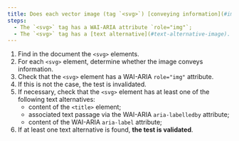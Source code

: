 ```yaml
---
title: Does each vector image (tag `<svg>`) [conveying information](#image-conveying-information) meet these conditions?
steps:
  - The `<svg>` tag has a WAI-ARIA attribute `role="img"`;
  - The `<svg>` tag has a [text alternative](#text-alternative-image).
---
```


1. Find in the document the `<svg>` elements.
2. For each `<svg>` element, determine whether the image conveys information.
3. Check that the `<svg>` element has a WAI-ARIA `role="img"` attribute.
4. If this is not the case, the test is invalidated.
5. If necessary, check that the `<svg>` element has at least one of the following text alternatives:
   - content of the `<title>` element;
   - associated text passage via the WAI-ARIA `aria-labelledby` attribute;
   - content of the WAI-ARIA `aria-label` attribute;
6. If at least one text alternative is found, **the test is validated**.
